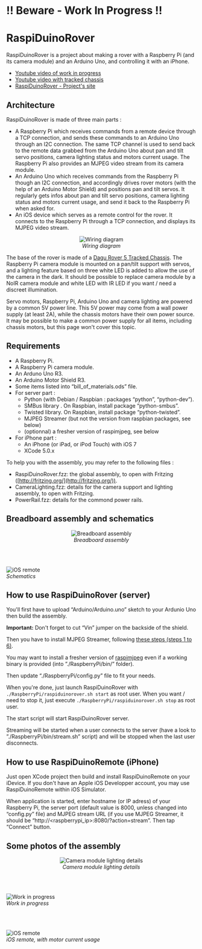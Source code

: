 !! Beware - Work In Progress !!
===============================


RaspiDuinoRover
===============

RaspiDuinoRover is a project about making a rover with a Raspberry Pi (and its camera module) and an Arduino Uno, and controlling it with an iPhone.

* [Youtube video of work in progress](http://www.youtube.com/watch?v=DCWTQt_jFEk)
* [Youtube video with tracked chassis](http://www.youtube.com/watch?v=M8OIg37Q50M)
* [RaspiDuinoRover - Project's site](http://goddess-gate.com/projects/en/raspi/raspiduinorover)

Architecture
------------

RaspiDuinoRover is made of three main parts :

* A Raspberry Pi which receives commands from a remote device through a TCP connection, and sends these commands to an Arduino Uno through an I2C connection. The same TCP channel is used to send back to the remote data grabbed from the Arduino Uno about pan and tilt servo positions, camera lighting status and motors current usage. The Raspberry Pi also provides an MJPEG video stream from its camera module. 
* An Arduino Uno which receives commands from the Raspberry Pi though an I2C connection, and accordingly drives rover motors (with the help of an Arduino Motor Shield) and positions pan and tilt servos. It regularly gets infos about pan and tilt servo positions, camera lighting status and motors current usage, and send it back to the Raspberry Pi when asked for.
* An iOS device which serves as a remote control for the rover. It connects to the Raspberry Pi through a TCP connection, and displays its MJPEG video stream.

<p align="center">
  <img src="/Images/flowchart.png" title="Wiring diagram" alt="Wiring diagram" />
  <br/>
  <em>Wiring diagram</em>
</p>

The base of the rover is made of a [Dagu Rover 5 Tracked Chassis](http://www.pololu.com/product/1550). The Raspberry Pi camera module is mounted on a pan/tilt support with servos, and a lighting feature based on three white LED is added to allow the use of the camera in the dark. It should be possible to replace camera module by a NoIR camera module and white LED with IR LED if you want / need a discreet illumination.

Servo motors, Raspberry Pi, Arduino Uno and camera lighting are powered by a common 5V power line. This 5V power may come from a wall power supply (at least 2A), while the chassis motors have their own power source. It may be possible to make a common power supply for all items, including chassis motors, but this page won't cover this topic.


Requirements
------------

* A Raspberry Pi.
* A Raspberry Pi camera module.
* An Arduno Uno R3.
* An Arduino Motor Shield R3.
* Some items listed into “bill_of_materials.ods” file.
* For server part :
	* Python (with Debian / Raspbian : packages “python”, “python-dev”).
	* SMBus library . On Raspbian, install package “python-smbus”.
	* Twisted library. On Raspbian, install package “python-twisted”.
	* MJPEG Streamer (but not the version from raspbian packages, see below)
	* (optionnal) a fresher version of raspimjpeg, see below
* For iPhone part :
	* An iPhone (or iPad, or iPod Touch) with iOS 7
	* XCode 5.0.x

To help you with the assembly, you may refer to the following files :

* RaspiDuinoRover.fzz: the global assembly, to open with Fritzing
  ([http://fritzing.org/](http://fritzing.org/)).
* CameraLighting.fzz: details for the camera support and lighting assembly, to open with Fritzing.
* PowerRail.fzz: details for the commond power rails.


Breadboard assembly and schematics
----------------------------------

<p align="center">
  <img src="/Images/breadboard.png" alt="Breadboard assembly" title="Breadboard assembly" />
  <br/>
  <em>Breadboard assembly</em>

  <br/><br/>

  <img src="/Images/schematics.png" alt="iOS remote" title="iOS remote" />
  <br/>
  <em>Schematics</em>
</p>


How to use RaspiDuinoRover (server)
-----------------------------------

You'll first have to upload “Arduino/Arduino.uno” sketch to your Ardunio Uno then build the assembly.

__Important:__ Don't forget to cut “Vin” jumper on the backside of the shield.

Then you have to install MJPEG Streamer, following [these steps (steps 1 to 6)](http://blog.miguelgrinberg.com/post/how-to-build-and-run-mjpg-streamer-on-the-raspberry-pi).

You may want to install a fresher version of [raspimjpeg](http://www.raspberrypi.org/forums/viewtopic.php?t=61771) even if a working binary is provided (into ”./RaspberryPi/bin/” folder).

Then update “./RaspberryPi/config.py” file to fit your needs.

When you're done, just launch RaspiDuinoRover with `./RaspberryPi/raspiduinorover.sh start` as root user. When you want / need to stop it, just execute `./RaspberryPi/raspiduinorover.sh stop` as root user.

The start script will start RaspiDuinoRover server.

Streaming will be started when a user connects to the server (have a look to ”./RaspberryPi/bin/stream.sh” script) and will be stopped when the last user disconnects.


How to use RaspiDuinoRemote (iPhone)
-----------------------------------------

Just open XCode project then build and install RaspiDuinoRemote on your iDevice. If you don't have an Apple iOS Developper account, you may use RaspiDuinoRemote within iOS Simulator.

When application is started, enter hostname (or IP adress) of your Raspberry Pi, the server port (default value is 8000, unless changed into “config.py” file) and MJPEG stream URL (if you use MJPEG Streamer, it should be “http://&lt;raspberrypi_ip&gt;:8080/?action=stream”. Then tap “Connect” button.


Some photos of the assembly
---------------------------

<p align="center">
  <img src="/Images/camera_module_details.jpg" title="Camera module lighting details" alt="Camera module lighting details" />
  <br/>
  <em>Camera module lighting details</em>

  <br/><br/>

  <img src="/Images/raspiduinorover_wip.jpg" title="Work in progress" alt="Work in progress" />
  <br/>
  <em>Work in progress</em>

  <br/><br/>

  <img src="/Images/remote_interface.png" title="iOS remote" alt="iOS remote" />
  <br/>
  <em>iOS remote, with motor current usage</em>
</p>
